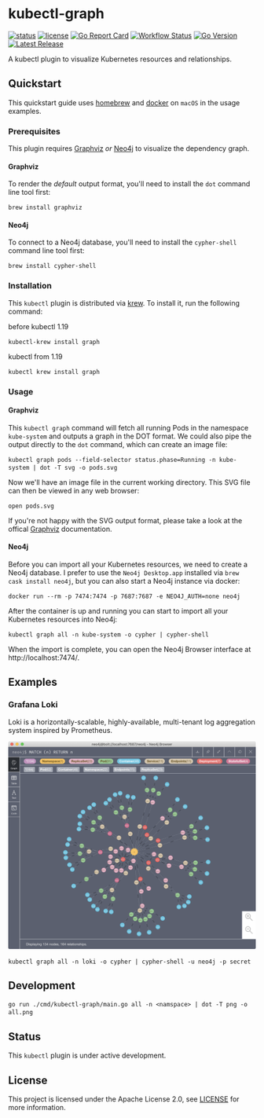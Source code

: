# kubectl-graph

[![status](https://img.shields.io/badge/status-WIP-green.svg)](#status)
[![license](https://img.shields.io/github/license/steveteuber/kubectl-graph)](https://github.com/steveteuber/kubectl-graph/blob/master/LICENSE)
[![Go Report Card](https://goreportcard.com/badge/github.com/steveteuber/kubectl-graph)](https://goreportcard.com/report/github.com/steveteuber/kubectl-graph)
[![Workflow Status](https://img.shields.io/github/workflow/status/steveteuber/kubectl-graph/Release)](https://github.com/steveteuber/kubectl-graph/actions?query=workflow:Release)
[![Go Version](https://img.shields.io/github/go-mod/go-version/steveteuber/kubectl-graph)](https://github.com/steveteuber/kubectl-graph/blob/master/go.mod#L3)
[![Latest Release](https://img.shields.io/github/v/release/steveteuber/kubectl-graph)](https://github.com/steveteuber/kubectl-graph/releases/latest)

A kubectl plugin to visualize Kubernetes resources and relationships.

## Quickstart

This quickstart guide uses [homebrew](https://brew.sh) and [docker](https://www.docker.com) on `macOS` in the usage examples.

### Prerequisites

This plugin requires [Graphviz](https://graphviz.org) *or* [Neo4j](https://neo4j.com) to visualize the dependency graph.

#### Graphviz

To render the *default* output format, you'll need to install the `dot` command line tool first:

```
brew install graphviz
```

#### Neo4j

To connect to a Neo4j database, you'll need to install the `cypher-shell` command line tool first:

```
brew install cypher-shell
```

### Installation

This `kubectl` plugin is distributed via [krew](https://krew.sigs.k8s.io).
To install it, run the following command:

before kubectl 1.19
```
kubectl-krew install graph
```

kubectl from 1.19

```
kubectl krew install graph
```

### Usage

#### Graphviz

This `kubectl graph` command will fetch all running Pods in the namespace `kube-system` and outputs a graph in the DOT format.
We could also pipe the output directly to the `dot` command, which can create an image file:

```
kubectl graph pods --field-selector status.phase=Running -n kube-system | dot -T svg -o pods.svg
```

Now we'll have an image file in the current working directory. This SVG file can then be viewed in any web browser:

```
open pods.svg
```

If you're not happy with the SVG output format, please take a look at the offical [Graphviz](https://graphviz.org/doc/info/output.html) documentation.

#### Neo4j

Before you can import all your Kubernetes resources, we need to create a Neo4j database.
I prefer to use the `Neo4j Desktop.app` installed via `brew cask install neo4j`, but you can also start a Neo4j instance via docker:

```
docker run --rm -p 7474:7474 -p 7687:7687 -e NEO4J_AUTH=none neo4j
```

After the container is up and running you can start to import all your Kubernetes resources into Neo4j:

```
kubectl graph all -n kube-system -o cypher | cypher-shell
```

When the import is complete, you can open the Neo4j Browser interface at http://localhost:7474/.

## Examples

### Grafana Loki

Loki is a horizontally-scalable, highly-available, multi-tenant log aggregation system inspired by Prometheus.

![Kubernetes resource graph for Grafana Loki](assets/cypher-loki.png)

```
kubectl graph all -n loki -o cypher | cypher-shell -u neo4j -p secret
```

## Development

```
go run ./cmd/kubectl-graph/main.go all -n <namspace> | dot -T png -o all.png
```

## Status

This `kubectl` plugin is under active development.

## License

This project is licensed under the Apache License 2.0, see [LICENSE](./LICENSE) for more information.
